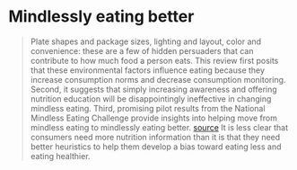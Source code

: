 # Mindlessly eating better

> Plate shapes and package sizes, lighting and layout, color and convenience: these are a few of hidden persuaders that can contribute to how much food a person eats. This review first posits that these environmental factors influence eating because they increase consumption norms and decrease consumption monitoring. Second, it suggests that simply increasing awareness and offering nutrition education will be disappointingly ineffective in changing mindless eating. Third, promising pilot results from the National Mindless Eating Challenge provide insights into helping move from mindless eating to mindlessly eating better. [source](http://www.sciencedirect.com/science/article/pii/S003193841000199X)
> It is less clear that consumers need more nutrition information than it is that they need better heuristics to help them develop a bias toward eating less and eating healthier.


